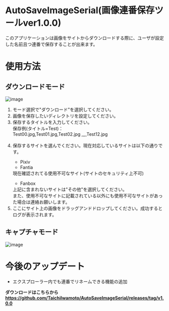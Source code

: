 # AutoSaveImageSerial(画像連番保存ツールver1.0.0)
このアプリケーションは画像をサイトからダウンロードする際に、ユーザが設定した名前且つ連番で保存することが出来ます。<br>

<h1>使用方法</h1>
<h2><b>ダウンロードモード</b></h2>

![image](https://github.com/TaichiIwamoto/AutoSaveImageSerial/assets/131168152/b56d77d0-6cc5-404a-b4f0-b24d1802b455)

<ol>
  <li>
    モード選択で"ダウンロード"を選択してください。
  </li>
  <li>
    画像を保存したいディレクトリを設定してください。<br>
  </li>
  <li>
    保存するタイトルを入力してください。<br>  
保存例(タイトル=Test)：<br>
Test00.jpg,Test01.jpg,Test02.jpg ,,,,Test12.jpg<br><br>
  </li>
  <li>
    保存するサイトを選んでください。現在対応しているサイトは以下の通りです。<br>
  </li>

  <ul>
  <li>
    Pixiv
  </li>
  <li>
    Fantia
  </li>
</ul>
現在確認されてる使用不可なサイト(サイトのセキュリティ上不可)<br>
<ul>
  <li>
    Fanbox
  </li>
</ul>
上記に含まれないサイトは"その他"を選択してください。<br>また、使用不可なサイトに記載されている以外にも使用不可なサイトがあった場合は連絡お願いします。<br>
<li>
ここにサイト上の画像をドラッグアンドドロップしてください。成功するとログが表示されます。<br>
</li>
</ol>

<h2>キャプチャモード</h2>

![image](https://github.com/TaichiIwamoto/AutoSaveImageSerial/assets/131168152/76185beb-4cf9-44ce-b1c1-45649021ca90)


<h1>今後のアップデート</h1>
<ul>
  <li>
    エクスプローラー内でも連番でリネームできる機能の追加
  </li>
</ul>

<b>ダウンロードはこちらから<br>
https://github.com/TaichiIwamoto/AutoSaveImageSerial/releases/tag/v1.0.0




